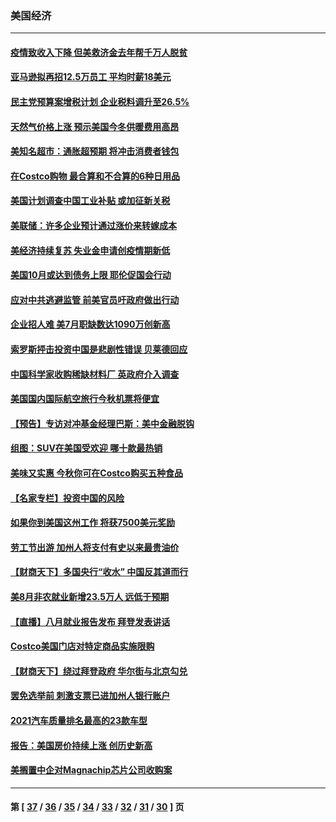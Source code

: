 ### 美国经济
---
#### [疫情致收入下降 但美救济金去年帮千万人脱贫](../../pages/ncid1078158/n13234243.md) 
#### [亚马逊拟再招12.5万员工 平均时薪18美元](../../pages/ncid1078158/n13233958.md) 
#### [民主党预算案增税计划 企业税料调升至26.5%](../../pages/ncid1078158/n13231570.md) 
#### [天然气价格上涨 预示美国今冬供暖费用高昂](../../pages/ncid1078158/n13231560.md) 
#### [美知名超市：通胀超预期 将冲击消费者钱包](../../pages/ncid1078158/n13228447.md) 
#### [在Costco购物 最合算和不合算的6种日用品](../../pages/ncid1078158/n13223272.md) 
#### [美国计划调查中国工业补贴 或加征新关税](../../pages/ncid1078158/n13225374.md) 
#### [美联储：许多企业预计通过涨价来转嫁成本](../../pages/ncid1078158/n13223076.md) 
#### [美经济持续复苏 失业金申请创疫情期新低](../../pages/ncid1078158/n13222340.md) 
#### [美国10月或达到债务上限 耶伦促国会行动](../../pages/ncid1078158/n13220700.md) 
#### [应对中共逃避监管 前美官员吁政府做出行动](../../pages/ncid1078158/n13220294.md) 
#### [企业招人难 美7月职缺数达1090万创新高](../../pages/ncid1078158/n13219876.md) 
#### [索罗斯抨击投资中国是悲剧性错误 贝莱德回应](../../pages/ncid1078158/n13218071.md) 
#### [中国科学家收购稀缺材料厂 英政府介入调查](../../pages/ncid1078158/n13217394.md) 
#### [美国国内国际航空旅行今秋机票将便宜](../../pages/ncid1078158/n13215776.md) 
#### [【预告】专访对冲基金经理巴斯：美中金融脱钩](../../pages/ncid1078158/n13215322.md) 
#### [组图：SUV在美国受欢迎 哪十款最热销](../../pages/ncid1078158/n13180520.md) 
#### [美味又实惠 今秋你可在Costco购买五种食品](../../pages/ncid1078158/n13206797.md) 
#### [【名家专栏】投资中国的风险](../../pages/ncid1078158/n13210304.md) 
#### [如果你到美国这州工作 将获7500美元奖励](../../pages/ncid1078158/n13210456.md) 
#### [劳工节出游 加州人将支付有史以来最贵油价](../../pages/ncid1078158/n13209371.md) 
#### [【财商天下】多国央行“收水” 中国反其道而行](../../pages/ncid1078158/n13208754.md) 
#### [美8月非农就业新增23.5万人 远低于预期](../../pages/ncid1078158/n13208517.md) 
#### [【直播】八月就业报告发布 拜登发表讲话](../../pages/ncid1078158/n13208534.md) 
#### [Costco美国门店对特定商品实施限购](../../pages/ncid1078158/n13204092.md) 
#### [【财商天下】绕过拜登政府 华尔街与北京勾兑](../../pages/ncid1078158/n13203346.md) 
#### [罢免选举前 刺激支票已进加州人银行账户](../../pages/ncid1078158/n13203737.md) 
#### [2021汽车质量排名最高的23款车型](../../pages/ncid1078158/n13201633.md) 
#### [报告：美国房价持续上涨 创历史新高](../../pages/ncid1078158/n13201230.md) 
#### [美搁置中企对Magnachip芯片公司收购案](../../pages/ncid1078158/n13200418.md) 

---
#### 第 [ [37](./37.md) / [36](./36.md) / [35](./35.md) / [34](./34.md) / [33](./33.md) / [32](./32.md) / [31](./31.md) / [30](./30.md) ] 页
